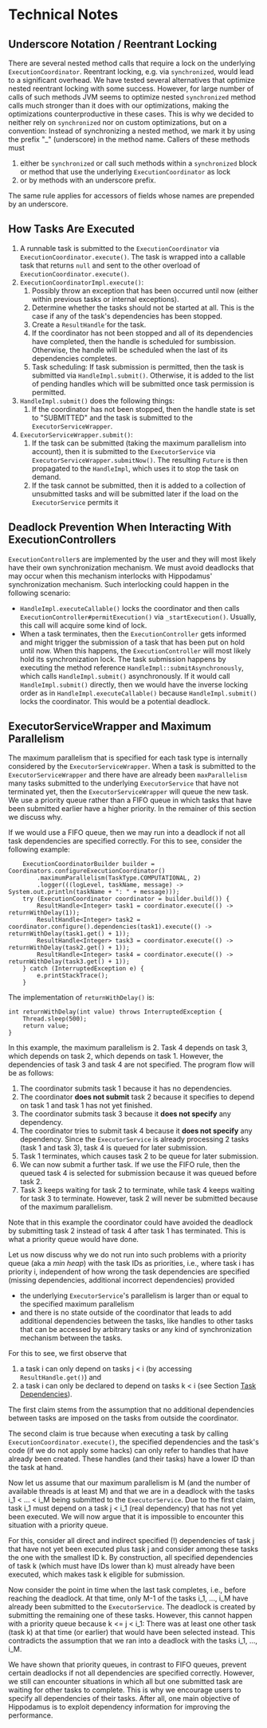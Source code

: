 # Technical Notes

## Underscore Notation / Reentrant Locking

There are several nested method calls that require a lock on the underlying `ExecutionCoordinator`. Reentrant locking, e.g. via `synchronized`, would lead to a significant overhead. We have tested several alternatives that optimize nested reentrant locking with some success. However, for large number of calls of such methods JVM seems to optimize nested `synchronized` method calls much stronger than it does with our optimizations, making the optimizations counterproductive in these cases. This is why we decided to neither rely on `synchronized` nor on custom optimizations, but on a convention: Instead of synchronizing a nested method, we mark it by using the prefix "_" (underscore) in the method name. Callers of these methods must

1. either be `synchronized` or call such methods within a `synchronized` block or method that use the underlying `ExecutionCoordinator` as lock
1. or by methods with an underscore prefix.

The same rule applies for accessors of fields whose names are prepended by an underscore.  

## How Tasks Are Executed

1. A runnable task is submitted to the `ExecutionCoordinator` via `ExecutionCoordinator.execute()`. The task is wrapped into a callable task that returns `null` and sent to the other overload of `ExecutionCoordinator.execute()`.
1. `ExecutionCoordinatorImpl.execute()`:
    1. Possibly throw an exception that has been occurred until now (either within previous tasks or internal exceptions).
    1. Determine whether the tasks should not be started at all. This is the case if any of the task's dependencies has been stopped.
    1. Create a `ResultHandle` for the task.
    1. If the coordinator has not been stopped and all of its dependencies have completed, then the handle is scheduled for sumbission. Otherwise, the handle will be scheduled when the last of its dependencies completes.
    1. Task scheduling: If task submission is permitted, then the task is submitted via `HandleImpl.submit()`. Otherwise, it is added to the list of pending handles which will be submitted once task permission is permitted. 
1. `HandleImpl.submit()` does the following things:
    1. If the coordinator has not been stopped, then the handle state is set to "SUBMITTED" and the task is submitted to the `ExecutorServiceWrapper`.
1. `ExecutorServiceWrapper.submit()`:
    1. If the task can be submitted (taking the maximum parallelism into account), then it is submitted to the `ExecutorService` via `ExecutorServiceWrapper.submitNow()`. The resulting `Future` is then propagated to the `HandleImpl`, which uses it to stop the task on demand. 
    1. If the task cannot be submitted, then it is added to a collection of unsubmitted tasks and will be submitted later if the load on the `ExecutorService` permits it
    
## Deadlock Prevention When Interacting With ExecutionControllers   

`ExecutionController`s are implemented by the user and they will most likely have their own synchronization mechanism. We must avoid deadlocks that may occur when this mechanism interlocks with Hippodamus' synchronization mechanism. Such interlocking could happen in the following scenario:

* `HandleImpl.executeCallable()` locks the coordinator and then calls `ExecutionController#permitExecution()` via `_startExecution()`. Usually, this call will acquire some kind of lock.
* When a task terminates, then the `ExecutionController` gets informed and might trigger the submission of a task that has been put on hold until now. When this happens, the `ExecutionController` will most likely hold its synchronization lock. The task submission happens by executing the method reference `HandleImpl::submitAsynchronously`, which calls `HandleImpl.submit()` asynchronously. If it would call `HandleImpl.submit()` directly, then we would have the inverse locking order as in `HandleImpl.executeCallable()` because `HandleImpl.submit()` locks the coordinator. This would be a potential deadlock.
    
## ExecutorServiceWrapper and Maximum Parallelism

The maximum parallelism that is specified for each task type is internally considered by the `ExecutorServiceWrapper`. When a task is submitted to the `ExecutorServiceWrapper` and there have are already been `maxParallelism` many tasks submitted to the underlying `ExecutorService` that have not terminated yet, then the `ExecutorServiceWrapper` will queue the new task. We use a priority queue rather than a FIFO queue in which tasks that have been submitted earlier have a higher priority. In the remainer of this section we discuss why.

If we would use a FIFO queue, then we may run into a deadlock if not all task dependencies are specified correctly. For this to see, consider the following example:

```
    ExecutionCoordinatorBuilder builder = Coordinators.configureExecutionCoordinator()
        .maximumParallelism(TaskType.COMPUTATIONAL, 2)
        .logger(((logLevel, taskName, message) -> System.out.println(taskName + ": " + message)));
    try (ExecutionCoordinator coordinator = builder.build()) {
        ResultHandle<Integer> task1 = coordinator.execute(() -> returnWithDelay(1));
        ResultHandle<Integer> task2 = coordinator.configure().dependencies(task1).execute(() -> returnWithDelay(task1.get() + 1));
        ResultHandle<Integer> task3 = coordinator.execute(() -> returnWithDelay(task2.get() + 1));
        ResultHandle<Integer> task4 = coordinator.execute(() -> returnWithDelay(task3.get() + 1));
    } catch (InterruptedException e) {
        e.printStackTrace();
    }
```

The implementation of `returnWithDelay()` is:

```
int returnWithDelay(int value) throws InterruptedException {
    Thread.sleep(500);
    return value;
}
```

In this example, the maximum parallelism is 2. Task 4 depends on task 3, which depends on task 2, which depends on task 1. However, the dependencies of task 3 and task 4 are not specified. The program flow will be as follows:

1. The coordinator submits task 1 because it has no dependencies.
1. The coordinator **does not submit** task 2 because it specifies to depend on task 1 and task 1 has not yet finished.
1. The coordinator submits task 3 because it **does not specify** any dependency.
1. The coordinator tries to submit task 4 because it **does not specify** any dependency. Since the `ExecutorService` is already processing 2 tasks (task 1 and task 3), task 4 is queued for later submission.
1. Task 1 terminates, which causes task 2 to be queue for later submission.
1. We can now submit a further task. If we use the FIFO rule, then the queued task 4 is selected for submission because it was queued before task 2. 
1. Task 3 keeps waiting for task 2 to terminate, while task 4 keeps waiting for task 3 to terminate. However, task 2 will never be submitted because of the maximum parallelism.

Note that in this example the coordinator could have avoided the deadlock by submitting task 2 instead of task 4 after task 1 has terminated. This is what a priority queue would have done.

Let us now discuss why we do not run into such problems with a priority queue (aka a *min heap*) with the task IDs as priorities, i.e., where task i has priority i, independent of how wrong the task dependencies are specified (missing dependencies, additional incorrect dependencies) provided
 
 * the underlying `ExecutorService`'s parallelism is larger than or equal to the specified maximum parallelism
 * and there is no state outside of the coordinator that leads to add additional dependencies between the tasks, like handles to other tasks that can be accessed by arbitrary tasks or any kind of synchronization mechanism between the tasks.
 
 For this to see, we first observe that

1. a task i can only depend on tasks j < i (by accessing `ResultHandle.get()`) and
1. a task i can only be declared to depend on tasks k < i (see Section [Task Dependencies](#task-dependencies)).

The first claim stems from the assumption that no additional dependencies between tasks are imposed on the tasks from outside the coordinator.

The second claim is true because when executing a task by calling `ExecutionCoordinator.execute()`, the specified dependencies and the task's code (if we do not apply some hacks) can only refer to handles that have already been created. These handles (and their tasks) have a lower ID than the task at hand.

Now let us assume that our maximum parallelism is M (and the number of available threads is at least M) and that we are in a deadlock with the tasks i_1 < ... < i_M being submitted to the `ExecutorService`. Due to the first claim, task i_1 must depend on a task j < i_1 (real dependency) that has not yet been executed. We will now argue that it is impossible to encounter this situation with a priority queue.

For this, consider all direct and indirect specified (!) dependencies of task j that have not yet been executed plus task j and consider among these tasks the one with the smallest ID k. By construction, all specified dependencies of task k (which must have IDs lower than k) must already have been executed, which makes task k eligible for submission.

Now consider the point in time when the last task completes, i.e., before reaching the deadlock. At that time, only M-1 of the tasks i_1, ..., i_M have already been submitted to the `ExecutorService`. The deadlock is created by submitting the remaining one of these tasks. However, this cannot happen with a priority queue because k <= j < i_1: There was at least one other task (task k) at that time (or earlier) that would have been selected instead. This contradicts the assumption that we ran into a deadlock with the tasks i_1, ..., i_M.

We have shown that priority queues, in contrast to FIFO queues, prevent certain deadlocks if not all dependencies are specified correctly. However, we still can encounter situations in which all but one submitted task are waiting for other tasks to complete. This is why we encourage users to specify all dependencies of their tasks. After all, one main objective of Hippodamus is to exploit dependency information for improving the performance.